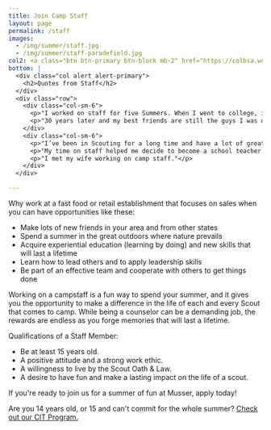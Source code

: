 ```yaml
---
title: Join Camp Staff
layout: page
permalink: /staff
images:
  - /img/summer/staff.jpg
  - /img/summer/staff-paradefield.jpg
col2: <a class="btn btn-primary btn-block mb-2" href="https://colbsa.workbrightats.com/jobs/">Submit an Application</a>
bottom: |
  <div class="col alert alert-primary">
    <h2>Quotes from Staff</h2>
  </div>
  <div class="row">
    <div class="col-sm-6">
      <p>"I worked on staff for five Summers. When I went to college, it felt like I was living in a dorm full of babies. Most of them had never lived away from Mom, washed their own clothes or had a real job. Working on staff put me far ahead of the rest of the students."</p>
      <p>"30 years later and my best friends are still the guys I was on camp staff with."</p>
    </div>
    <div class="col-sm-6">
      <p>"I’ve been in Scouting for a long time and have a lot of great memories. When I get together with my friends, the stories we tell and the friendships we talk about seem to revolve around our time on camp staff."</p>
      <p>"My time on staff helped me decide to become a school teacher."</p>
      <p>"I met my wife working on camp staff."</p>
    </div>
  </div>

---
```


Why work at a fast food or retail establishment that focuses on sales when you can have opportunities like these:

- Make lots of new friends in your area and from other states
- Spend a summer in the great outdoors where nature prevails
- Acquire experiential education (learning by doing) and new skills that will last a lifetime
- Learn how to lead others and to apply leadership skills
- Be part of an effective team and cooperate with others to get things done

Working on a campstaff is a fun way to spend your summer, and it gives you the opportunity to make a difference in the life of each and every Scout that comes to camp. While being a counselor can be a demanding job, the rewards are endless as you forge memories that will last a lifetime.

Qualifications of a Staff Member:

- Be at least 15 years old.
- A positive attitude and a strong work ethic.
- A willingness to live by the Scout Oath &amp; Law.
- A desire to have fun and make a lasting impact on the life of a scout.

If you're ready to join us for a summer of fun at Musser, apply today!

Are you 14 years old, or 15 and can't commit for the whole summer? [Check out our CIT Program.](/cit)
